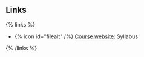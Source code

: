 ## Links

{% links %}

- {% icon id="filealt" /%} [Course website](https://course.ccs.neu.edu/cs2810/): Syllabus

{% /links %}
